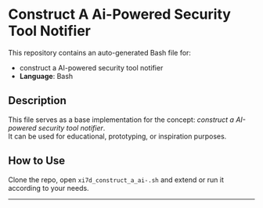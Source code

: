 # Construct A Ai-Powered Security Tool Notifier

This repository contains an auto-generated Bash file for:

- construct a AI-powered security tool notifier
- **Language**: Bash

## Description

This file serves as a base implementation for the concept: *construct a AI-powered security tool notifier*.  
It can be used for educational, prototyping, or inspiration purposes.

## How to Use

Clone the repo, open `xi7d_construct_a_ai-.sh` and extend or run it according to your needs.

---


